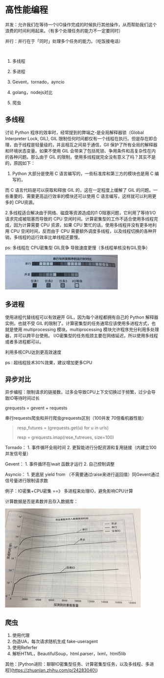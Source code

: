 # 高性能编程

并发：允许我们在等待一个I/O操作完成的时候执行其他操作，从而帮助我们这个浪费的时间利用起来。（有多个处理任务的能力不一定要同时）

并行：并行在于「同时」处理多个任务的能力。（吃饭接电话）

  

1. 多线程

2. 多进程

3. Gevent，tornado，ayncio

4. golang，nodejs对比

5. 爬虫

## 多线程

讨论 Python 程序的效率时，经常提到的弊端之-是全局解释器锁（Global Interpreter Lock, GIL\), GIL 限制任何时间都仅有一个线程在执行。但是存在即合理，由于线程是轻量级的，并且相互之间易于通信，GIl 保护了所有全局的解释器和环境状态变量。如果不使用 GIL 会带来了包括死锁、争用条件和高复杂性在内的各种问题。那么由于 GIL 的限制，使用多线程就完全没有意义了吗？其实不是的，原因如下：



1. Python 大部分是使用 C 语言编写的，一些标准库和第三方的模块也是用 C 编写的，



而 C 语言代码是可以获取和释放 GIL 的，这在一定程度上缓解了 GIL 的问题。一些重要的、需要更高运行效率的模块还可以使用 C 语言编写，这样就可以利用更多的 CPU资源。



2.多线程适合解决由于网络、磁盘等资源造成的I1 O阻塞问题，它利用了等待1/O 请求完成被阻塞而导致的 CPU 空闲时间。计算密集型的工作不适合使用多线程完成，因为计算需要 CPU 资源，如果 CPU 繁忙的话，使用多线程并没有更多地利用 CPU 空闲时间，反而由于 CPU 需要额外调度多线程，以及线程切换的各种开销，多线程的运行效率比单线程还要慢。

ps: 多线程在 CPU密集型 GIL竞争 导致速度更慢（多线程单核没有GIL竞争）

![](/assets/compare.png)

## 多进程

使用进程代替线程可以有效避开 GIL，因为每个进程都拥有自己的 Python 解释器实例，也就不受 GIL 的限制了。计算密集型的任务通常应该使用多进程方式，也就是使用 multiprocessing 模块。multiprocessing 模块允许程序充分利用多处理器，并可以跨平台使用。 I/O密集型的任务瓶颈主要在网络延迟，所以使用多线程或者多进程都可以。

利用多核CPU达到更高效速度

ps : 超线程技术30%效果，建议增加更多CPU

## 异步对比

异步编程：限制请求的链接数，过多会导致CPU上下文切换过于频繁，过少会导致IO等待时间过长

grequests = gevent + requests

串行requests爬虫和并行爬虫grequests区别（100并发 70倍看机器性能）

> resp\_futures = \(grequests.get\(u\) for u in urls\)
>
> resp = grequests.imap\(rese\_futreues, size=100\)

Tornado： 1.  事件循环全局时间 2. 更智能进行分配资源和复用链接（内建立100并发信号量）

Gevent：   1. 事件循环在iwait 函数才运行 2. 自己控制调整

Asyncio： 1. 更底层 yield from （不需要通过raise来进行返回值）同Gevent通过信号量进行限制请求数

例子：IO密集+CPU密集 ==》 多进程来处理IO，避免影响CPU计算

计算数据是否是素数并且存入数据库：

![](/assets/io_nonio.png)

## 爬虫

1. 使用代理
2. 伪造UA，每次请求随机生成 fake-useragent
3. 使用Referfer
4. 解析HTML，BeautifulSoup，html.parser，lxml，html5lib



其他：\[Python进阶：聊聊IO密集型任务、计算密集型任务，以及多线程、多进程\]\(https://zhuanlan.zhihu.com/p/24283040\)

